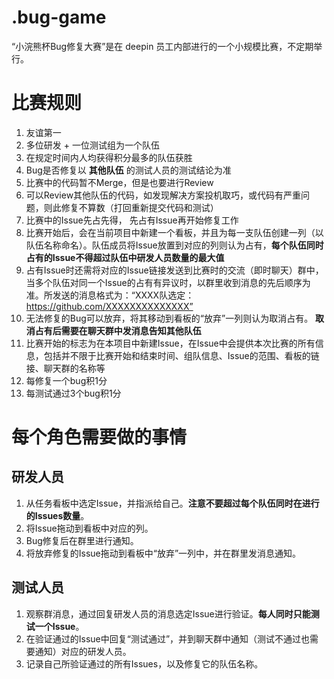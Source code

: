 # .bug-game
“小浣熊杯Bug修复大赛”是在 deepin 员工内部进行的一个小规模比赛，不定期举行。

# 比赛规则
1. 友谊第一
2. 多位研发 + 一位测试组为一个队伍
3. 在规定时间内人均获得积分最多的队伍获胜
4. Bug是否修复以 __其他队伍__ 的测试人员的测试结论为准
5. 比赛中的代码暂不Merge，但是也要进行Review
6. 可以Review其他队伍的代码，如发现解决方案投机取巧，或代码有严重问题，则此修复不算数（打回重新提交代码和测试）
7. 比赛中的Issue先占先得， 先占有Issue再开始修复工作
8. 比赛开始后，会在当前项目中新建一个看板，并且为每一支队伍创建一列（以队伍名称命名）。队伍成员将Issue放置到对应的列则认为占有，__每个队伍同时占有的Issue不得超过队伍中研发人员数量的最大值__
9. 占有Issue时还需将对应的Issue链接发送到比赛时的交流（即时聊天）群中，当多个队伍对同一个Issue的占有有异议时，以群里收到消息的先后顺序为准。所发送的消息格式为：“XXXX队选定：https://github.com/XXXXXXXXXXXXXX”
10. 无法修复的Bug可以放弃，将其移动到看板的“放弃”一列则认为取消占有。 __取消占有后需要在聊天群中发消息告知其他队伍__
11. 比赛开始的标志为在本项目中新建Issue，在Issue中会提供本次比赛的所有信息，包括并不限于比赛开始和结束时间、组队信息、Issue的范围、看板的链接、聊天群的名称等
12. 每修复一个bug积1分
13. 每测试通过3个bug积1分

# 每个角色需要做的事情

## 研发人员

1. 从任务看板中选定Issue，并指派给自己。__注意不要超过每个队伍同时在进行的Issues数量__。
2. 将Issue拖动到看板中对应的列。
3. Bug修复后在群里进行通知。
4. 将放弃修复的Issue拖动到看板中“放弃”一列中，并在群里发消息通知。

## 测试人员

1. 观察群消息，通过回复研发人员的消息选定Issue进行验证。__每人同时只能测试一个Issue__。
2. 在验证通过的Issue中回复“测试通过”，并到聊天群中通知（测试不通过也需要通知）对应的研发人员。
3. 记录自己所验证通过的所有Issues，以及修复它的队伍名称。
